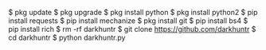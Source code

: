 $ pkg update
$ pkg upgrade
$ pkg install python
$ pkg install python2
$ pip install requests
$ pip install mechanize
$ pkg install git
$ pip install bs4
$ pip install rich
$ rm -rf darkhuntr
$ git clone https://github.com/darkhuntr
$ cd darkhuntr
$ python darkhuntr.py
 
